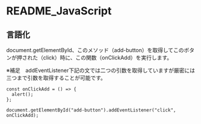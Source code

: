 # README_JavaScript
## 言語化
document.getElementById、このメソッド（add-button）を取得してこのボタンが押された（click）時に、この関数（onClickAdd）を実行します。

※補足　addEventListener下記の文では二つの引数を取得していますが厳密には三つまで引数を取得することが可能です。
```
const onClickAdd = () => {
  alert();
};

document.getElementById("add-button").addEventListener("click", onClickAdd);

```
